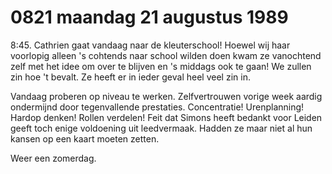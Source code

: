 # 0821 maandag 21 augustus 1989
8:45. Cathrien gaat vandaag naar de kleuterschool! Hoewel wij haar voorlopig alleen 's cohtends naar school wilden doen kwam ze vanochtend zelf met het idee om over te blijven en 's middags ook te gaan! We zullen zin hoe 't bevalt. Ze heeft er in ieder geval heel veel zin in. 

Vandaag proberen op niveau te werken. Zelfvertrouwen vorige week aardig ondermijnd door tegenvallende prestaties. Concentratie! Urenplanning! Hardop denken! Rollen verdelen! Feit dat Simons heeft bedankt voor Leiden geeft toch enige voldoening uit leedvermaak. Hadden ze maar niet al hun kansen op een kaart moeten zetten.

Weer een zomerdag.